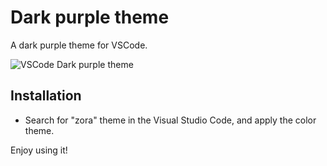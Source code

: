 # Dark purple theme

 A dark purple theme for VSCode.

![VSCode Dark purple theme ](./images/Previwe-image.png)

## Installation

- Search for "zora" theme in the Visual Studio Code, and apply the color theme.

Enjoy using it!
